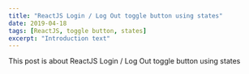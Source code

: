 ```yaml
---
title: "ReactJS Login / Log Out toggle button using states"
date: 2019-04-18
tags: [ReactJS, toggle button, states]
excerpt: "Introduction text"
---
```


This post is about ReactJS Login / Log Out toggle button using states
